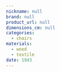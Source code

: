 ```yaml
---
nickname: null
brand: null
product_url: null
dimensions_cm: null
categories:
  - chairs
materials:
  - wood
  - textile
date: 1943
---
```


